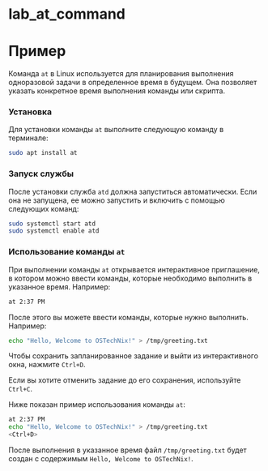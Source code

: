 # lab_at_command

# Пример

Команда `at` в Linux используется для планирования выполнения одноразовой задачи в определенное время в будущем. Она позволяет указать конкретное время выполнения команды или скрипта.

### Установка

Для установки команды `at` выполните следующую команду в терминале:

```bash
sudo apt install at
```

### Запуск службы

После установки служба `atd` должна запуститься автоматически. Если она не запущена, ее можно запустить и включить с помощью следующих команд:

```bash
sudo systemctl start atd
sudo systemctl enable atd
```

### Использование команды `at`

При выполнении команды `at` открывается интерактивное приглашение, в котором можно ввести команды, которые необходимо выполнить в указанное время. Например:

```bash
at 2:37 PM
```

После этого вы можете ввести команды, которые нужно выполнить. Например:

```bash
echo "Hello, Welcome to OSTechNix!" > /tmp/greeting.txt
```

Чтобы сохранить запланированное задание и выйти из интерактивного окна, нажмите `Ctrl+D`.

Если вы хотите отменить задание до его сохранения, используйте `Ctrl+C`.

Ниже показан пример использования команды `at`:

```bash
at 2:37 PM
echo "Hello, Welcome to OSTechNix!" > /tmp/greeting.txt
<Ctrl+D>
```

После выполнения в указанное время файл `/tmp/greeting.txt` будет создан с содержимым `Hello, Welcome to OSTechNix!`.

